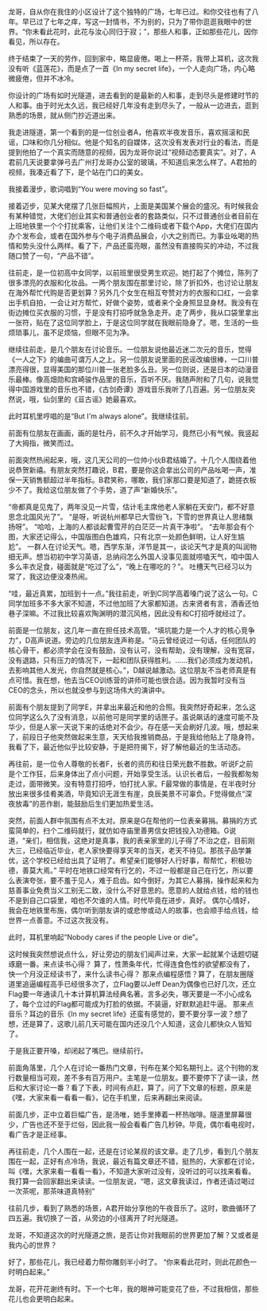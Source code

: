龙哥，自从你在我住的小区设计了这个独特的广场，七年已过。和你交往也有了八年。早已过了七年之痒，写这一封情书，不为别的，只为了带你逛逛我眼中的世界。“你未看此花时，此花与汝心同归于寂；”，那些人和事，正如那些花儿，因你看见，所以存在。

终于结束了一天的劳作，回到家中，略显疲倦。喝上一杯茶，我带上耳机，这次我没有听《蓝莲花》，而是点了一首《In my secret life》，一个人走向广场，内心略微疲倦，但并不冰冷。

你设计的广场有如时光隧道，进去看到的是最新的人和事，走到尽头是修建时节的人和事。由于时光太久远，我已经好几年没有走到尽头了，一般从一边进去，逛到熟悉的场景，就从侧门抄近道出来。

我走进隧道，第一个看到的是一位创业者A，他喜欢半夜发音乐，喜欢摇滚和民谣，口味和你几分相似。他是个知名的自媒体，这次没有发表对行业的看法，而是提到他拍了一个真实而随意的视频，因为龙哥你说过“视频动态要真实”。对了，A君前几天说要拿弹弓去广州打龙哥办公室的玻璃，不知道后来怎么样了。A君拍的视频，我凑近看了下，是个站在门口的美女。

我接着漫步，歌词唱到“You were moving so fast”。

接着迈步，见某大佬摆了几张巨幅照片，上面是美国某个展会的盛况。有时候我会有某种错觉，大佬们创业其实和普通创业者的套路类似，只不过普通创业者目前在上班地铁里一个个打扰乘客，让他们关注个二维码或者下载个App，大佬们在国内办个发布会，或者在国外参与个电子消费品展会，小大之别而已。为事业吆喝的热情和势头没什么两样。看了下，产品还蛮亮眼，虽然没有直接购买的冲动，不过我随口赞了一句，“产品不错”。

往前走，是一位初高中女同学，以前班里很受男生欢迎。她打起了个摊位，陈列了很多漂亮的衣服和化妆品。一两个朋友围在那里讨论，除了折扣外，也讨论让朋友在海外帮忙代购是否更划算？另外几个女生在相互夸赞对方的衣服和口红，一会拿出手机自拍，一会让对方帮忙，好做个姿势，或者来个全身照显显身材。我没有在街边摊位买衣服的习惯，于是没有打招呼就急急走开。走了两步，我从口袋里拿出一张符，贴在了这位同学脸上，于是这位同学就在我眼前隐身了。嗯，生活的一些烦琐事儿，虽不足烦恼，但眼不见为净。

继续往前走，是几个朋友在讨论音乐。一位朋友说他最近迷二次元的音乐，觉得《一人之下》的编曲可谓万人之上。另一位朋友说里面的民谣改编很棒，一口川普漂亮得很，显得美国的那位川普一张老脸多么丑。另一位则说，还是日本的动漫音乐最棒。像高畑勋和宫崎骏作品里的音乐，百听不厌。我随声附和了几句，说我觉得中国游戏里的音乐也不错，《古剑奇谭》游戏音乐我听了几百遍。另一位朋友突然说，哦，仙剑里的《亘古谣》她最喜欢。

此时耳机里哼唱的是“But I'm always alone”。我继续往前。

前面有位朋友在画画，画的是牡丹，前不久才开始学习，竟然已小有气候。我竖起了大拇指，微笑而过。

前面突然热闹起来，哦，这几天公司的一位帅小伙B君结婚了。十几个人围绕着他说恭贺新禧。有朋友突然打趣说，B君，要是你这会拿出公司的产品吆喝一声，准保一天销售额超过半年指标。B君笑称，哪敢，我们家那口要是知道了，跪搓衣板少不了。我给这位朋友做了个手势，道了声“新婚快乐”。

“帝都真是见鬼了，两年没见一片雪，估计毛主席他老人家躺在天安门，都不好意思念北国风光了”。
“是呀，听说杭州都早已大雪纷飞，下雪的世界真让人思绪飘扬呀”。
“哈哈，上海的人都谈起曹雪芹的白茫茫一片真干净啦”。
“去年那会有个图，大家还记得么，中国版图白色雄鸡，只有北京一处颜色鲜明，让人好生尴尬”。
一群人在讨论天气。嗯，西学东渐，洋节是其一，谈论天气才是真的叫润物细无声。想当初初中学习英语，总纳闷怎么外国人没事见面就唠嗑天气，咱中国人多么丰衣足食，碰面就是“吃过了么”，“晚上在哪吃的？”。
吐槽天气已经习以为常了，我这边便没凑热闹。

“哇，最近真累，加班到十一点。”我往前走，听到C同学高着嗓门说了这么一句。C同学加班多不多大家不知道，不过他加班了大家都知道。古来贤者有言，酒香还怕巷子深嘛。不过我比较喜欢陶渊明的潜沉风格，因此没有和C打招呼就经过了。

前面是一位朋友，这几年一直在担任技术高管。“填坑能力是一个人才的核心竞争力”，D高声说道。旁边的几位朋友连声称是。“马云曾经说过一句话，任何团队的核心骨干，都必须学会在没有鼓励，没有认可，没有帮助，没有理解，没有宽容，没有退路，只有压力的情况下，一起和团队获得胜利。......我们必须成为发动机，去影响其他人发光，你自然就是核心。”，D越说越激动。这位朋友不当老师真是有点可惜。我在想，他去当CEO训练营的讲师可能也很合适。因为我暂时没有当CEO的念头，所以也就没参与到这场伟大的演讲中。

前面有个朋友提到了同学E，并拿出来最近和他的合照。我突然好奇起来，怎么这位同学这么久了没有消息，以前他可是同学里的话匣子。虽说飙话的速度可能不及华少，但是人家一天说下来的话绝对不会少。存在感一天会刷好几波。哦，想起来了，前段日子他突然做起来生意，天天给我推销商品，于是我给他贴上了隐身符。我看了下，最近他似乎比较安静，于是把符揭下，好了解他最近的生活动态。

再往前，是一位令人尊敬的长者F，长者的资历和往日荣光数不胜数。听说F之前是个工作狂，后来身体出了点小问题，开始享受生活。认识长者后，一般我都匆匆走过，面带微笑。没有特意打招呼，怕打扰人家。F最常做的事情是，在半夜时分放出来很多佳肴美酒，毕竟知识无涯生有崖，良辰美景不可辜负。F觉得做点“深夜放毒”的恶作剧，能鼓励后生们更加热爱生活。

突然，前面人群中氛围有点不太对。原来是G在帮他的一位表亲募捐。募捐的方式蛮简单的，扫个二维码就行，就仿如寺庙里善男信女把钱投入功德箱。G说道，“亲们，相信我，这绝对是真事，我的表亲家里的儿子得了不治之症，目前刚大三，已经临近毕业，老人家快要得享天年的当天，老天不待见。那孩子品学兼优，这个学校已经给出具了证明了。希望亲们能够好人行好事，帮帮忙，积极功德，善莫大焉。”
平时在地铁口经常有行乞的，不过一般都是自己在行乞，所以要么表演夸张，要不羞于见人，难于启齿。如今倒好，为其它人募捐，操作起来和为慈善事业免费当义工别无二致，没什么不好意思的。愿意的人就给点钱，给的钱也不是到自己口袋里，咱也不欠谁的人情。时代毕竟在进步，真好。
偶尔心情好，我会在地铁里布施，偶尔听到朋友讲的或悲惨或动人的故事，也会顺手给点钱，给世界一点善意。不过这次我没有。

此时，耳机里响起“Nobody cares if the people  Live or die”。

这时候我突然想说点什么，好让旁边的朋友们闻声过来，大家一起就某个话题切磋琢磨一番。来点读书心得？ 算了，性萧条年代，忙得连食色性的欲望都没有了，快一个月没正经读书了，来什么读书心得？
那来点编程感悟？算了，在朋友圈隧道里追逼编程高手已经很多次了，立Flag要以Jeff Dean为偶像也已好几次，还立Flag要一年通读几十本计算机算法经典名著。言多必失，哪天要是一不小心成名了，每个立过的Flag都可能成为打脸的依据。不装逼，好默默追赶牛逼。
那来点音乐？耳边的音乐《In my secret life》还蛮有感觉的，要不要分享一波？想了想，还是算了，这歌儿前几天可能在国内还没几个人知道，这会儿都快众人皆知了。

于是我正要开嗓，却闭起了嘴巴。继续前行。

前面角落里，几个人在讨论一番热门文章，刊布在某个知名期刊上。这个刊物的发行数量相当可观，差不多有百万用户。主笔是一位朋友。要不要停下了读一读，然后和大家讨论一番？看了下表，时间有点赶，算了。问了下文章的标题，原来是《嘿，大家来看一看看一看》，记在手机里，后来再翻出来阅读。

前面几步，正中立着巨幅广告，是汤唯，她手里捧着一杯热咖啡。隧道里屏幕很少，广告也还不至于烂俗，因此我一般会看看广告几秒钟。毕竟，偶尔看电视时，看广告才是正经事。

再往前走，几个人围在一起，还是在讨论某叔的该文章。走了几步，看到几个朋友围在一起，正好有点冷场，我说，最近有篇文章还不错，挺热的，大家都在讨论，叫《嘿，大家来看一看看一看》，不知道大家听过没有，没听过的可以找来看看。我打算一会回家翻出来读读。一位朋友说，“嗯，这文章我读过，作者还请过喝过一次茶呢，那茶味道真特别”

往前几步，看到了熟悉的场景，A君开始分享他的午夜音乐了。这时，歌曲循环了四五遍。我切换了一首，从旁边的小径离开了时光隧道。

龙哥，不知道这次的时光隧道之旅，是否让你对我眼前的世界更加了解？又或者是我内心的世界？

好了，那些花儿，我已经着力帮你雕刻半小时了。
“你来看此花时，则此花颜色一时明白起来。”

龙哥，花开花谢终有时。下一个七年，我的眼神可能变花了些，不过我相信，那些花儿也会更明白起来。
<!--stackedit_data:
eyJoaXN0b3J5IjpbLTQyNjEzNjMxOF19
-->